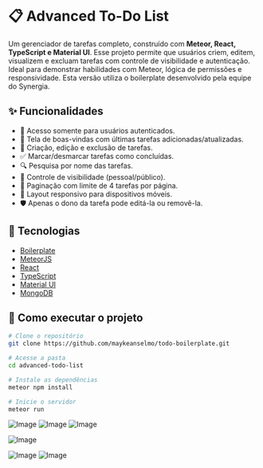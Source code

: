 # 📋 Advanced To-Do List

Um gerenciador de tarefas completo, construído com **Meteor, React, TypeScript e Material UI**. Esse projeto permite que usuários criem, editem, visualizem e excluam tarefas com controle de visibilidade e autenticação. Ideal para demonstrar habilidades com Meteor, lógica de permissões e responsividade. Esta versão utiliza o boilerplate desenvolvido pela equipe do Synergia.

## ✨ Funcionalidades

- 🔐 Acesso somente para usuários autenticados.
- 👋 Tela de boas-vindas com últimas tarefas adicionadas/atualizadas.
- 📃 Criação, edição e exclusão de tarefas.
- ✅ Marcar/desmarcar tarefas como concluídas.
- 🔍 Pesquisa por nome das tarefas.
- 📄 Controle de visibilidade (pessoal/público).
- 🧾 Paginação com limite de 4 tarefas por página.
- 📱 Layout responsivo para dispositivos móveis.
- 🛡️ Apenas o dono da tarefa pode editá-la ou removê-la.
  

## 🚀 Tecnologias

- [Boilerplate](https://github.com/synergia-labs/MeteorReactBaseMUI.git)
- [MeteorJS](https://www.meteor.com/)
- [React](https://reactjs.org/)
- [TypeScript](https://www.typescriptlang.org/)
- [Material UI](https://mui.com/)
- [MongoDB](https://www.mongodb.com/)

## 🔧 Como executar o projeto

```bash
# Clone o repositório
git clone https://github.com/maykeanselmo/todo-boilerplate.git

# Acesse a pasta
cd advanced-todo-list

# Instale as dependências
meteor npm install

# Inicie o servidor
meteor run
```

![Image](https://github.com/user-attachments/assets/94298eda-ea43-4454-8f8f-b091296081d5)
![Image](https://github.com/user-attachments/assets/299f4400-1e30-42c1-81bb-8d4e55ee3552)
![Image](https://github.com/user-attachments/assets/3e15ea11-e526-41a7-b03c-59c92e336beb)

![Image](https://github.com/user-attachments/assets/bbf37e8c-da60-49f0-ac74-cfcea2b24a0d)

![Image](https://github.com/user-attachments/assets/6b221ffc-7adf-4ca9-9710-6abce245a72b)
![Image](https://github.com/user-attachments/assets/19363115-27ee-443c-a848-fa26dee9938d)


